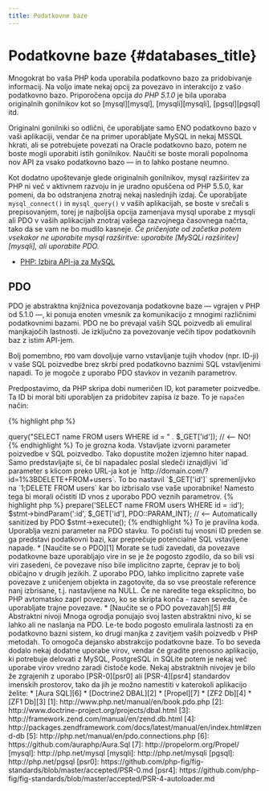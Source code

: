 ```yaml
---
title: Podatkovne baze
---
```


# Podatkovne baze {#databases_title}

Mnogokrat bo vaša PHP koda uporabila podatkovno bazo za pridobivanje informacij. Na voljo imate nekaj opcij za povezavo in interakcijo
z vašo podatkovno bazo. Priporočena opcija _do PHP 5.1.0_ je bila uporaba originalnih gonilnikov kot so [mysql][mysql], [mysqli][mysqli], [pgsql][pgsql] itd.

Originalni gonilniki so odlični, če uporabljate samo ENO podatkovno bazo v vaši aplikaciji, vendar če na primer uporabljate MySQL in nekaj MSSQL hkrati,
ali se potrebujete povezati na Oracle podatkovno bazo, potem ne boste mogli uporabiti istih gonilnikov. Naučiti se boste morali popolnoma nov API za vsako
podatkovno bazo &mdash; in to lahko postane neumno.

Kot dodatno upoštevanje glede originalnih gonilnikov, mysql razširitev za PHP ni več v aktivnem razvoju in je uradno opuščena od PHP 5.5.0, kar pomeni, da bo
odstranjena znotraj nekaj naslednjih izdaj. Če uporabljate `mysql_connect()` in `mysql_query()` v vaših aplikacijah, se boste v srečali s prepisovanjem, torej je najboljša opcija zamenjava mysql uporabe
z mysqli ali PDO v vaših aplikacijah znotraj vašega razvojnega časovnega načrta, tako da se vam ne bo mudilo kasneje. _Če pričenjate od začetka potem vsekakor ne
uporabite mysql razširitve: uporabite [MySQLi razširitev][mysqli], ali uporabite PDO._

* [PHP: Izbira API-ja za MySQL](http://php.net/manual/en/mysqlinfo.api.choosing.php)

## PDO

PDO je abstraktna knjižnica povezovanja podatkovne baze &mdash; vgrajen v PHP od 5.1.0 &mdash;, ki ponuja enoten vmesnik za komunikacijo z
mnogimi različnimi podatkovnimi bazami. PDO ne bo prevajal vaših SQL poizvedb ali emuliral manjkajočih lastnosti. Je izključno za povezovanje
večih tipov podatkovnih baz z istim API-jem.

Bolj pomembno, `PDO` vam dovoljuje varno vstavljanje tujih vhodov (npr. ID-ji) v vaše SQL poizvedbe brez skrbi pred podatkovno baznimi SQL vstavljenimi napadi.
To je mogoče z uporabo PDO stavkov in vezanih parametrov.

Predpostavimo, da PHP skripa dobi numeričen ID, kot parameter poizvedbe. Ta ID bi moral biti uporabljen za pridobitev zapisa iz baze. To je `napačen`
način:

{% highlight php %}
<?php
$pdo = new PDO('sqlite:users.db');
$pdo->query("SELECT name FROM users WHERE id = " . $_GET['id']); // <-- NO!
{% endhighlight %}

To je grozna koda. Vstavljate izvorni parameter poizvedbe v SQL poizvedbo. Tako dopustite možen izjemno hiter napad.
Samo predstavljajte si, če bi napadalec poslal sledeči iznajdljivi `id` parameter s klicom preko URL-ja kot je
`http://domain.com/?id=1%3BDELETE+FROM+users`. To bo nastavil `$_GET['id']` spremenljivko na `1;DELETE FROM users`
kar bo izbrisalo vse vaše uporabnike! Namesto tega bi morali očistiti ID vnos z uporabo PDO veznih parametrov.

{% highlight php %}
<?php
$pdo = new PDO('sqlite:users.db');
$stmt = $pdo->prepare('SELECT name FROM users WHERE id = :id');
$stmt->bindParam(':id', $_GET['id'], PDO::PARAM_INT); // <-- Automatically sanitized by PDO
$stmt->execute();
{% endhighlight %}

To je pravilna koda. Uporablja vezni parameter na PDO stavku. To počisti tuj vnosni ID preden se ga predstavi podatkovni bazi, kar
preprečuje potencialne SQL vstavljene napade.

* [Naučite se o PDO][1]

Morate se tudi zavedati, da povezave podatkovne baze uporabljajo vire in se je že pogosto zgodilo, da so bili vsi viri
zasedeni, če povezave niso bile implicitno zaprte, čeprav je to bolj običajno v drugih jezikih. Z uporabo PDO, lahko
implicitno zaprete vaše povezave z uničenjem objekta in zagotovite, da so vse preostale reference nanj izbrisane,
t.j. nastavljene na NULL. Če ne naredite tega eksplicitno, bo PHP avtomatsko zaprl povezavo, ko se skripta konča - 
razen seveda, če uporabljate trajne povezave.

* [Naučite se o PDO povezavah][5]

## Abstraktni nivoji

Mnoga ogrodja ponujajo svoj lasten abstraktni nivo, ki se lahko ali ne naslanja na PDO. Le-te bodo pogosto emulirala lastnosti za
en podatkovno bazni sistem, ko drugi manjka z zavitjem vaših poizvedb v PHP metodah. To omogoča dejansko abstrakcijo podatkovne baze.
To bo seveda dodalo nekaj dodatne uporabe virov, vendar če gradite prenosno aplikacijo, ki potrebuje delovati z MySQL, PostgreSQL in
SQLite potem je nekaj več uporabe virov vredno zaradi čistoče kode.

Nekaj abstraktnih nivojev je bilo že zgrajenih z uporabo [PSR-0][psr0] ali [PSR-4][psr4] standardov imenskih prostorov, tako da jih je možno namestiti v katerokoli aplikacijo želite:

* [Aura SQL][6]
* [Doctrine2 DBAL][2]
* [Propel][7]
* [ZF2 Db][4]
* [ZF1 Db][3]

[1]: http://www.php.net/manual/en/book.pdo.php
[2]: http://www.doctrine-project.org/projects/dbal.html
[3]: http://framework.zend.com/manual/en/zend.db.html
[4]: http://packages.zendframework.com/docs/latest/manual/en/index.html#zend-db
[5]: http://php.net/manual/en/pdo.connections.php
[6]: https://github.com/auraphp/Aura.Sql
[7]: http://propelorm.org/Propel/

[mysql]: http://php.net/mysql
[mysqli]: http://php.net/mysqli
[pgsql]: http://php.net/pgsql
[psr0]: https://github.com/php-fig/fig-standards/blob/master/accepted/PSR-0.md
[psr4]: https://github.com/php-fig/fig-standards/blob/master/accepted/PSR-4-autoloader.md
